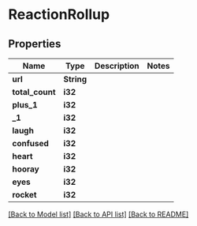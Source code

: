 # ReactionRollup

## Properties

Name | Type | Description | Notes
------------ | ------------- | ------------- | -------------
**url** | **String** |  | 
**total_count** | **i32** |  | 
**plus_1** | **i32** |  | 
**_1** | **i32** |  | 
**laugh** | **i32** |  | 
**confused** | **i32** |  | 
**heart** | **i32** |  | 
**hooray** | **i32** |  | 
**eyes** | **i32** |  | 
**rocket** | **i32** |  | 

[[Back to Model list]](../README.md#documentation-for-models) [[Back to API list]](../README.md#documentation-for-api-endpoints) [[Back to README]](../README.md)


